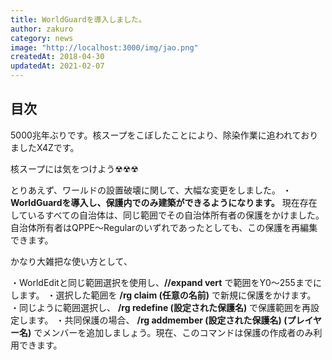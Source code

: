 ```yaml
---
title: WorldGuardを導入しました。
author: zakuro
category: news
image: "http://localhost:3000/img/jao.png"
createdAt: 2018-04-30
updatedAt: 2021-02-07
---
```


## 目次

<!--contents-->

5000兆年ぶりです。核スープをこぼしたことにより、除染作業に追われておりましたX4Zです。

核スープには気をつけよう☢☢☢

とりあえず、ワールドの設置破壊に関して、大幅な変更をしました。
・**WorldGuardを導入し、保護内でのみ建築ができるようになります。**
現在存在しているすべての自治体は、同じ範囲でその自治体所有者の保護をかけました。自治体所有者はQPPE～Regularのいずれであったとしても、この保護を再編集できます。

かなり大雑把な使い方として、

・WorldEditと同じ範囲選択を使用し、**//expand vert** で範囲をY0～255までにします。
・選択した範囲を **/rg claim (任意の名前)** で新規に保護をかけます。
・同じように範囲選択し、 **/rg redefine (設定された保護名)** で保護範囲を再設定します。
・共同保護の場合、 **/rg addmember (設定された保護名) (プレイヤー名)** でメンバーを追加しましょう。現在、このコマンドは保護の作成者のみ利用できます。

